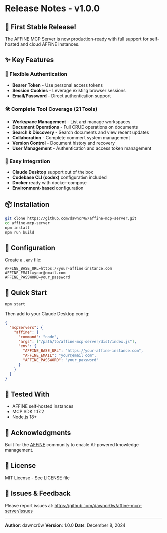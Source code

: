 # Release Notes - v1.0.0

## 🎉 First Stable Release!

The AFFiNE MCP Server is now production-ready with full support for self-hosted and cloud AFFiNE instances.

## ✨ Key Features

### 🔐 Flexible Authentication
- **Bearer Token** - Use personal access tokens
- **Session Cookies** - Leverage existing browser sessions  
- **Email/Password** - Direct authentication support

### 🛠️ Complete Tool Coverage (21 Tools)
- **Workspace Management** - List and manage workspaces
- **Document Operations** - Full CRUD operations on documents
- **Search & Discovery** - Search documents and view recent updates
- **Collaboration** - Complete comment system management
- **Version Control** - Document history and recovery
- **User Management** - Authentication and access token management

### 🚀 Easy Integration
- **Claude Desktop** support out of the box
- **Codebase CLI (codex)** configuration included
- **Docker** ready with docker-compose
- **Environment-based** configuration

## 📦 Installation

```bash
git clone https://github.com/dawncr0w/affine-mcp-server.git
cd affine-mcp-server
npm install
npm run build
```

## 🔧 Configuration

Create a `.env` file:
```env
AFFINE_BASE_URL=https://your-affine-instance.com
AFFINE_EMAIL=your@email.com
AFFINE_PASSWORD=your_password
```

## 🏃 Quick Start

```bash
npm start
```

Then add to your Claude Desktop config:
```json
{
  "mcpServers": {
    "affine": {
      "command": "node",
      "args": ["/path/to/affine-mcp-server/dist/index.js"],
      "env": {
        "AFFINE_BASE_URL": "https://your-affine-instance.com",
        "AFFINE_EMAIL": "your@email.com",
        "AFFINE_PASSWORD": "your_password"
      }
    }
  }
}
```

## 🧪 Tested With
- AFFiNE self-hosted instances
- MCP SDK 1.17.2
- Node.js 18+

## 🙏 Acknowledgments

Built for the [AFFiNE](https://affine.pro) community to enable AI-powered knowledge management.

## 📝 License

MIT License - See LICENSE file

## 🐛 Issues & Feedback

Please report issues at: https://github.com/dawncr0w/affine-mcp-server/issues

---

**Author**: dawncr0w
**Version**: 1.0.0
**Date**: December 8, 2024